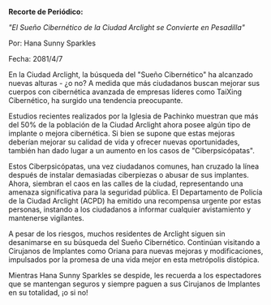 **Recorte de Periódico:**

_"El Sueño Cibernético de la Ciudad Arclight se Convierte en Pesadilla"_

Por: Hana Sunny Sparkles

Fecha: 2081/4/7

En la Ciudad Arclight, la búsqueda del "Sueño Cibernético" ha alcanzado nuevas alturas - ¿o no? A medida que más ciudadanos buscan mejorar sus cuerpos con cibernética avanzada de empresas líderes como TaiXing Cibernético, ha surgido una tendencia preocupante.

Estudios recientes realizados por la Iglesia de Pachinko muestran que más del 50% de la población de la Ciudad Arclight ahora posee algún tipo de implante o mejora cibernética. Si bien se supone que estas mejoras deberían mejorar su calidad de vida y ofrecer nuevas oportunidades, también han dado lugar a un aumento en los casos de "Ciberpsicópatas".

Estos Ciberpsicópatas, una vez ciudadanos comunes, han cruzado la línea después de instalar demasiadas ciberpiezas o abusar de sus implantes. Ahora, siembran el caos en las calles de la ciudad, representando una amenaza significativa para la seguridad pública. El Departamento de Policía de la Ciudad Arclight (ACPD) ha emitido una recompensa urgente por estas personas, instando a los ciudadanos a informar cualquier avistamiento y mantenerse vigilantes.

A pesar de los riesgos, muchos residentes de Arclight siguen sin desanimarse en su búsqueda del Sueño Cibernético. Continúan visitando a Cirujanos de Implantes como Oriana para nuevas mejoras y modificaciones, impulsados por la promesa de una vida mejor en esta metrópolis distópica.

Mientras Hana Sunny Sparkles se despide, les recuerda a los espectadores que se mantengan seguros y siempre paguen a sus Cirujanos de Implantes en su totalidad, ¡o si no!

